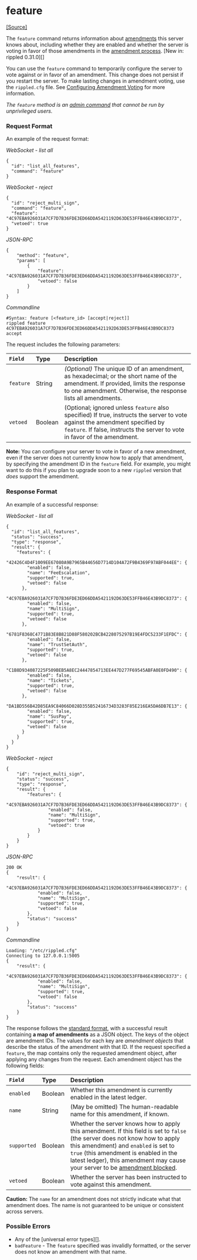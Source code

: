 # feature
[[Source]<br>](https://github.com/ripple/rippled/blob/develop/src/ripple/rpc/handlers/Feature1.cpp "Source")

The `feature` command returns information about [amendments](amendments.html) this server knows about, including whether they are enabled and whether the server is voting in favor of those amendments in the [amendment process](amendments.html#amendment-process). [New in: rippled 0.31.0][]

You can use the `feature` command to temporarily configure the server to vote against or in favor of an amendment. This change does not persist if you restart the server. To make lasting changes in amendment voting, use the `rippled.cfg` file. See [Configuring Amendment Voting](amendments.html#configuring-amendment-voting) for more information.

_The `feature` method is an [admin command](#connecting-to-rippled) that cannot be run by unprivileged users._

### Request Format
An example of the request format:

<!-- MULTICODE_BLOCK_START -->

*WebSocket - list all*

```
{
  "id": "list_all_features",
  "command": "feature"
}
```

*WebSocket - reject*

```
{
  "id": "reject_multi_sign",
  "command": "feature",
  "feature": "4C97EBA926031A7CF7D7B36FDE3ED66DDA5421192D63DE53FFB46E43B9DC8373",
  "vetoed": true
}
```

*JSON-RPC*

```
{
    "method": "feature",
    "params": [
        {
            "feature": "4C97EBA926031A7CF7D7B36FDE3ED66DDA5421192D63DE53FFB46E43B9DC8373",
            "vetoed": false
        }
    ]
}
```

*Commandline*

```
#Syntax: feature [<feature_id> [accept|reject]]
rippled feature 4C97EBA926031A7CF7D7B36FDE3ED66DDA5421192D63DE53FFB46E43B9DC8373 accept
```

<!-- MULTICODE_BLOCK_END -->

The request includes the following parameters:

| `Field`   | Type    | Description                                            |
|:----------|:--------|:-------------------------------------------------------|
| `feature` | String  | _(Optional)_ The unique ID of an amendment, as hexadecimal; or the short name of the amendment. If provided, limits the response to one amendment. Otherwise, the response lists all amendments. |
| `vetoed`  | Boolean | (Optional; ignored unless `feature` also specified) If true, instructs the server to vote against the amendment specified by `feature`. If false, instructs the server to vote in favor of the amendment. |

**Note:** You can configure your server to vote in favor of a new amendment, even if the server does not currently know how to apply that amendment, by specifying the amendment ID in the `feature` field. For example, you might want to do this if you plan to upgrade soon to a new `rippled` version that _does_ support the amendment.

### Response Format

An example of a successful response:

<!-- MULTICODE_BLOCK_START -->

*WebSocket - list all*

```
{
  "id": "list_all_features",
  "status": "success",
  "type": "response",
  "result": {
    "features": {
      "42426C4D4F1009EE67080A9B7965B44656D7714D104A72F9B4369F97ABF044EE": {
        "enabled": false,
        "name": "FeeEscalation",
        "supported": true,
        "vetoed": false
      },
      "4C97EBA926031A7CF7D7B36FDE3ED66DDA5421192D63DE53FFB46E43B9DC8373": {
        "enabled": false,
        "name": "MultiSign",
        "supported": true,
        "vetoed": false
      },
      "6781F8368C4771B83E8B821D88F580202BCB4228075297B19E4FDC5233F1EFDC": {
        "enabled": false,
        "name": "TrustSetAuth",
        "supported": true,
        "vetoed": false
      },
      "C1B8D934087225F509BEB5A8EC24447854713EE447D277F69545ABFA0E0FD490": {
        "enabled": false,
        "name": "Tickets",
        "supported": true,
        "vetoed": false
      },
      "DA1BD556B42D85EA9C84066D028D355B52416734D3283F85E216EA5DA6DB7E13": {
        "enabled": false,
        "name": "SusPay",
        "supported": true,
        "vetoed": false
      }
    }
  }
}
```

*WebSocket - reject*

```
{
    "id": "reject_multi_sign",
    "status": "success",
    "type": "response",
    "result": {
        "features": {
            "4C97EBA926031A7CF7D7B36FDE3ED66DDA5421192D63DE53FFB46E43B9DC8373": {
                "enabled": false,
                "name": "MultiSign",
                "supported": true,
                "vetoed": true
            }
        }
    }
}
```

*JSON-RPC*

```
200 OK
{
    "result": {
        "4C97EBA926031A7CF7D7B36FDE3ED66DDA5421192D63DE53FFB46E43B9DC8373": {
            "enabled": false,
            "name": "MultiSign",
            "supported": true,
            "vetoed": false
        },
        "status": "success"
    }
}
```

*Commandline*

```
Loading: "/etc/rippled.cfg"
Connecting to 127.0.0.1:5005
{
    "result": {
        "4C97EBA926031A7CF7D7B36FDE3ED66DDA5421192D63DE53FFB46E43B9DC8373": {
            "enabled": false,
            "name": "MultiSign",
            "supported": true,
            "vetoed": false
        },
        "status": "success"
    }
}
```

<!-- MULTICODE_BLOCK_END -->

The response follows the [standard format](#response-formatting), with a successful result containing **a map of amendments** as a JSON object. The keys of the object are amendment IDs. The values for each key are _amendment objects_ that describe the status of the amendment with that ID. If the request specified a `feature`, the map contains only the requested amendment object, after applying any changes from the request. Each amendment object has the following fields:

| `Field`     | Type    | Description                                          |
|:------------|:--------|:-----------------------------------------------------|
| `enabled`   | Boolean | Whether this amendment is currently enabled in the latest ledger. |
| `name`      | String  | (May be omitted) The human-readable name for this amendment, if known. |
| `supported` | Boolean | Whether the server knows how to apply this amendment. If this field is set to `false` (the server does not know how to apply this amendment) and `enabled` is set to `true` (this amendment is enabled in the latest ledger), this amendment may cause your server to be [amendment blocked](amendments.html#amendment-blocked). |
| `vetoed`    | Boolean | Whether the server has been instructed to vote against this amendment. |

**Caution:** The `name` for an amendment does not strictly indicate what that amendment does. The name is not guaranteed to be unique or consistent across servers.

### Possible Errors

* Any of the [universal error types][].
* `badFeature` - The `feature` specified was invalidly formatted, or the server does not know an amendment with that name.
